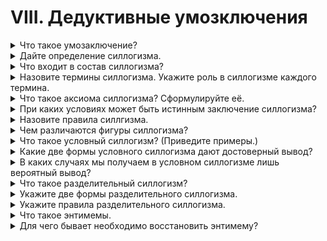 # VIII. Дедуктивные умозключения

<details>
  <summary>Что такое умозаключение?</summary>

  Умозаключение - это логическое действие посредством которого из двух или нескольких суждений мы получаем новое суждение.

</details>

<details>
  <summary>Дайте определение силлогизма.</summary>
</details>

<details>
  <summary>Что входит в состав силлогизма?</summary>
</details>

<details>
  <summary>Назовите термины силлогизма. Укажите роль в силлогизме каждого термина.</summary>
</details>

<details>
  <summary>Что такое аксиома силлогизма? Сформулируйте её.</summary>
</details>

<details>
  <summary>При каких условиях может быть истинным заключение силлогизма?</summary>
</details>

<details>
  <summary>Назовите правила силлгизма.</summary>
</details>

<details>
  <summary>Чем различаются фигуры силлогизма?</summary>
</details>

<details>
  <summary>Что такое условный силлогизм? (Приведите примеры.)</summary>
</details>

<details>
  <summary>Какие две формы условного силлогизма дают достоверный вывод?</summary>
</details>

<details>
  <summary>В каких случаях мы получаем в условном силлогизме лишь вероятный вывод?</summary>
</details>

<details>
  <summary>Что такое разделительный силлогизм?</summary>
</details>

<details>
  <summary>Укажите две формы разделительного силлогизма.</summary>
</details>

<details>
  <summary>Укажите правила разделительного силлогизма.</summary>
</details>

<details>
  <summary>Что такое энтимемы.</summary>
</details>

<details>
  <summary>Для чего бывает необходимо восстановить энтимему?</summary>
</details>
